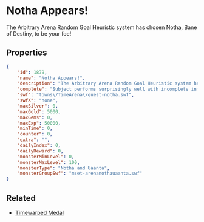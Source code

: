 # Notha Appears!

The Arbitrary Arena Random Goal Heuristic system has chosen Notha, Bane of Destiny, to be your foe!

## Properties

```json
{
    "id": 1879,
    "name": "Notha Appears!",
    "description": "The Arbitrary Arena Random Goal Heuristic system has chosen Notha, Bane of Destiny, to be your foe!",
    "complete": "Subject performs surprisingly well with incomplete information.",
    "swf": "towns\/TimeArena\/quest-notha.swf",
    "swfX": "none",
    "maxSilver": 0,
    "maxGold": 5000,
    "maxGems": 0,
    "maxExp": 50000,
    "minTime": 0,
    "counter": 0,
    "extra": "",
    "dailyIndex": 0,
    "dailyReward": 0,
    "monsterMinLevel": 0,
    "monsterMaxLevel": 100,
    "monsterType": "Notha and Uaanta",
    "monsterGroupSwf": "mset-arenanothauaanta.swf"
}
```

## Related

- [Timewarped Medal](../items/18514-timewarped-medal.md)

